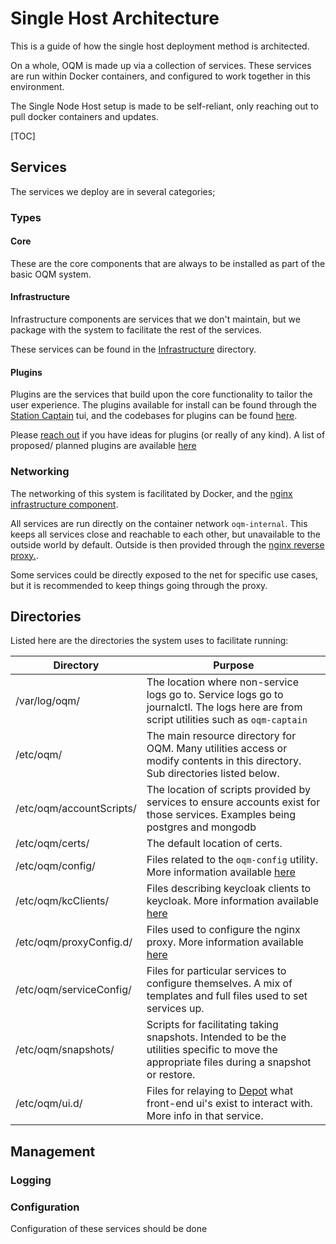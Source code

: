 # Single Host Architecture

This is a guide of how the single host deployment method is architected.

On a whole, OQM is made up via a collection of services. These services are run within Docker containers, and configured
to work together in this environment.

The Single Node Host setup is made to be self-reliant, only reaching out to pull docker containers and updates.

[TOC]

## Services

The services we deploy are in several categories;

### Types

#### Core

These are the core components that are always to be installed as part of the basic OQM system.

#### Infrastructure

Infrastructure components are services that we don't maintain, but we package with the system to facilitate the rest of the services.

These services can be found in the [Infrastructure](../Infrastructure) directory.

#### Plugins

Plugins are the services that build upon the core functionality to tailor the user experience. The plugins available for install can be found through the [Station Captain](../Station-Captain) tui, and the codebases for plugins can be found [here](../../../software/plugins).

Please [reach out](../../../CONTRIBUTING.md) if you have ideas for plugins (or really of any kind). A list of proposed/ planned plugins are available [here](../../../software/plugins/docs/NewPluginIdeas.md)

### Networking

The networking of this system is facilitated by Docker, and the [nginx infrastructure component](../Infrastructure/nginx).

All services are run directly on the container network `oqm-internal`. This keeps all services close and reachable to each other, but unavailable to the outside world by default. Outside is then provided through the  [nginx reverse proxy.](../Infrastructure/nginx).

Some services could be directly exposed to the net for specific use cases, but it is recommended to keep things going through the proxy.

## Directories

Listed here are the directories the system uses to facilitate running:

| Directory                | Purpose                                                                                                                                      |
|--------------------------|----------------------------------------------------------------------------------------------------------------------------------------------|
| /var/log/oqm/            | The location where non-service logs go to. Service logs go to journalctl. The logs here are from script utilities such as `oqm-captain`      |
| /etc/oqm/                | The main resource directory for OQM. Many utilities access or modify contents in this directory. Sub directories listed below.               |
| /etc/oqm/accountScripts/ | The location of scripts provided by services to ensure accounts exist for those services. Examples being postgres and mongodb                |
| /etc/oqm/certs/          | The default location of certs.                                                                                                               |
| /etc/oqm/config/         | Files related to the `oqm-config` utility. More information available [here](config.md)                                                      |
| /etc/oqm/kcClients/      | Files describing keycloak clients to keycloak. More information available [here](../Infrastructure/keycloak)                                 |
| /etc/oqm/proxyConfig.d/  | Files used to configure the nginx proxy. More information available [here](../Infrastructure/nginx)                                          |
| /etc/oqm/serviceConfig/  | Files for particular services to configure themselves. A mix of templates and full files used to set services up.                            |
| /etc/oqm/snapshots/      | Scripts for facilitating taking snapshots. Intended to be the utilities specific to move the appropriate files during a snapshot or restore. |
| /etc/oqm/ui.d/           | Files for relaying to [Depot](../../../software/oqm-depot) what front-end ui's exist to interact with. More info in that service.            |

## Management

### Logging

### Configuration

Configuration of these services should be done 